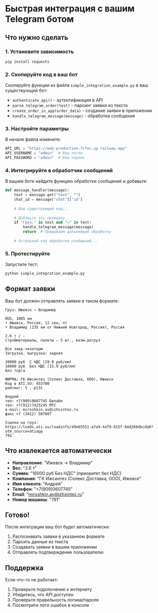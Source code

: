 # Быстрая интеграция с вашим Telegram ботом

## Что нужно сделать

### 1. Установите зависимость
```bash
pip install requests
```

### 2. Скопируйте код в ваш бот

Скопируйте функции из файла `simple_integration_example.py` в ваш существующий бот:

- `authenticate_api()` - аутентификация в API
- `parse_telegram_order(text)` - парсинг заявки из текста
- `create_order_in_app(order_data)` - создание заявки в приложении
- `handle_telegram_message(message)` - обработка сообщения

### 3. Настройте параметры

В начале файла измените:
```python
API_URL = "https://web-production-7cfec.up.railway.app"
API_USERNAME = "admin"  # Ваш логин
API_PASSWORD = "admin"  # Ваш пароль
```

### 4. Интегрируйте в обработчик сообщений

В вашем боте найдите функцию обработки сообщений и добавьте:

```python
def message_handler(message):
    text = message.get("text", "")
    chat_id = message["chat"]["id"]
    
    # Ваш существующий код...
    
    # Добавьте эту проверку
    if "Груз:" in text and "→" in text:
        handle_telegram_message(message)
        return  # Прерываем дальнейшую обработку
    
    # Остальной код обработки сообщений...
```

### 5. Протестируйте

Запустите тест:
```bash
python simple_integration_example.py
```

## Формат заявки

Ваш бот должен отправлять заявки в таком формате:

```
Груз: Ижевск → Владимир

RUS, 1005 км
• Ижевск, Россия, 12 сен, пт
• Владимир (235 км от Нижний Новгород, Россия), Россия

2.6 т / - 
Стройматериалы, палеты — 5 шт., возм.догруз

Все закр.+изотерм
Загрузка, выгрузка: задняя

20000 руб  С НДС (19.9 руб/км)
16000 руб  Без НДС (15.9 руб/км)
Без торга

ФИРМА: ГК Ижсинтез (Солекс Доставка, ООО), Ижевск
Код в ATI.SU: 453700
рейтинг: 5 , р131

Андрей 
тел: +7(909)0607745 Билайн
тел: +7(912)7425245 МТС
e-mail: miroshkin.av@izhsintez.ru
факс +7 (3412) 507607

Ссылка на груз:
https://loads.ati.su/loadinfo/49e65551-a7a9-4af9-815f-84d269dbcda0?utm_source=atiapp
791
```

## Что извлекается автоматически

- **Направление**: "Ижевск → Владимир"
- **Вес**: "2.6 т"
- **Сумма**: "16000 руб Без НДС" (приоритет без НДС)
- **Компания**: "ГК Ижсинтез (Солекс Доставка, ООО), Ижевск"
- **Имя клиента**: "Андрей"
- **Телефон**: "+7(909)0607745"
- **Email**: "miroshkin.av@izhsintez.ru"
- **Номер машины**: "791"

## Готово!

После интеграции ваш бот будет автоматически:
1. Распознавать заявки в указанном формате
2. Парсить данные из текста
3. Создавать заявки в вашем приложении
4. Отправлять подтверждение пользователю

## Поддержка

Если что-то не работает:
1. Проверьте подключение к интернету
2. Убедитесь, что API доступен
3. Проверьте правильность логина/пароля
4. Посмотрите логи ошибок в консоли
